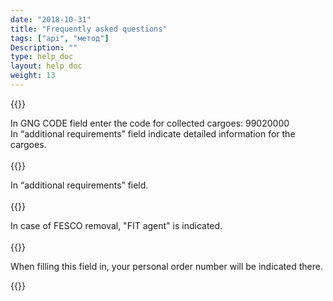 ```yaml
---
date: "2018-10-31"
title: "Frequently asked questions"
tags: ["api", "метод"]
Description: ""
type: help_doc
layout: help_doc
weight: 13
---
```


{{<alert icon="question-circle" color="alert7-light" text="How to add one more cargo to the request?" close="false">}} 

In GNG CODE field enter the code for collected cargoes: 99020000<br/>
In “additional requirements” field indicate detailed information for the cargoes.
<br/>
<br/>
{{<alert icon="question-circle" color="alert7-light" text="Where is the information about door delivery?" close="false">}} 

In “additional requirements” field.
<br/>
<br/>
{{<alert icon="question-circle" color="alert7-light" text="Who can I indicate as a consignee at the destination station?" close="false">}} 

In case of FESCO removal, "FIT agent" is indicated.
<br/>
<br/>
{{<alert icon="question-circle" color="alert7-light" text="What do I need to enter in the “order number” field?" close="false">}} 

When filling this field in, your personal order number will be indicated there.

{{<isHelpful>}}


